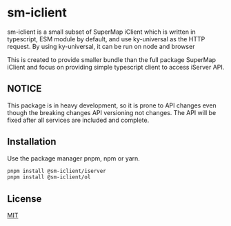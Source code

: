 # sm-iclient

sm-iclient is a small subset of SuperMap iClient which is written in typescript, ESM module by default, and use ky-universal as the HTTP request.
By using ky-universal, it can be run on node and browser

This is created to provide smaller bundle than the full package SuperMap iClient and focus on providing simple typescript client to access iServer API.


## NOTICE
This package is in heavy development, so it is prone to API changes even though the breaking changes API versioning not changes.
The API will be fixed after all services are included and complete.

## Installation

Use the package manager pnpm, npm or yarn.

```bash
pnpm install @sm-iclient/iserver
pnpm install @sm-iclient/ol
```

## License
[MIT](https://choosealicense.com/licenses/mit/)
